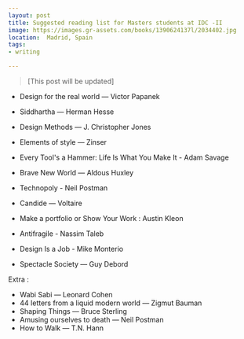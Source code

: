 ```yaml
---
layout: post
title: Suggested reading list for Masters students at IDC -II
image: https://images.gr-assets.com/books/1390624137l/2034402.jpg
location:  Madrid, Spain
tags:
- writing

---
```


> [This post will be updated]


- Design for the real world — Victor Papanek

- Siddhartha — Herman Hesse

- Design Methods — J. Christopher Jones

- Elements of style — Zinser
  
- Every Tool's a Hammer: Life Is What You Make It - Adam Savage

- Brave New World — Aldous Huxley
- Technopoly - Neil Postman
- Candide — Voltaire

- Make a portfolio or Show Your Work : Austin Kleon

- Antifragile - Nassim Taleb

- Design Is a Job - Mike Monterio
  
- Spectacle Society — Guy Debord
  
Extra :
- Wabi Sabi — Leonard Cohen
- 44 letters from a liquid modern world — Zigmut Bauman
- Shaping Things — Bruce Sterling
- Amusing ourselves to death — Neil Postman
- How to Walk — T.N. Hann